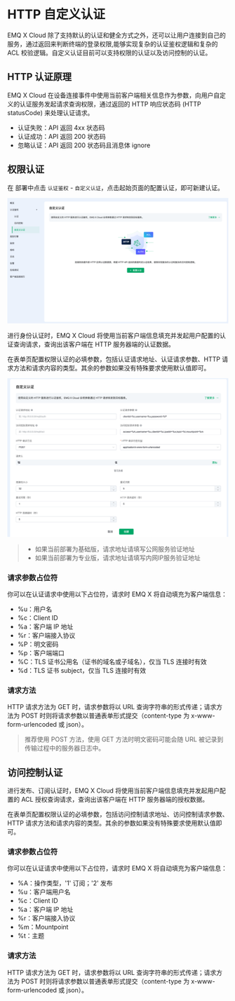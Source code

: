# HTTP 自定义认证

EMQ X Cloud 除了支持默认的认证和健全方式之外，还可以让用户连接到自己的服务，通过返回来判断终端的登录权限,能够实现复杂的认证鉴权逻辑和复杂的 ACL 校验逻辑。自定义认证目前可以支持权限的认证以及访问控制的认证。


## HTTP 认证原理
EMQ X Cloud 在设备连接事件中使用当前客户端相关信息作为参数，向用户自定义的认证服务发起请求查询权限，通过返回的 HTTP 响应状态码 (HTTP statusCode) 来处理认证请求。

 - 认证失败：API 返回 4xx 状态码
 - 认证成功：API 返回 200 状态码
 - 忽略认证：API 返回 200 状态码且消息体 ignore



## 权限认证

在 部署中点击 `认证鉴权` - `自定义认证`，点击起始页面的配置认证，即可新建认证。

![http_auth](./_assets/http_default.png)

进行身份认证时，EMQ X Cloud 将使用当前客户端信息填充并发起用户配置的认证查询请求，查询出该客户端在 HTTP 服务器端的认证数据。


在表单页配置权限认证的必填参数，包括认证请求地址、认证请求参数、HTTP 请求方法和请求内容的类型。其余的参数如果没有特殊要求使用默认值即可。

![http_auth](./_assets/http_auth_1.png)

>  - 如果当前部署为基础版，请求地址请填写公网服务验证地址
>  - 如果当前部署为专业版，请求地址请填写内网IP服务验证地址


### 请求参数占位符

你可以在认证请求中使用以下占位符，请求时 EMQ X 将自动填充为客户端信息：

 - %u：用户名
 - %c：Client ID
 - %a：客户端 IP 地址
 - %r：客户端接入协议
 - %P：明文密码
 - %p：客户端端口
 - %C：TLS 证书公用名（证书的域名或子域名），仅当 TLS 连接时有效
 - %d：TLS 证书 subject，仅当 TLS 连接时有效


### 请求方法

HTTP 请求方法为 GET 时，请求参数将以 URL 查询字符串的形式传递；请求方法为 POST 时则将请求参数以普通表单形式提交（content-type 为 x-www-form-urlencoded 或 json）。

> 推荐使用 POST 方法，使用 GET 方法时明文密码可能会随 URL 被记录到传输过程中的服务器日志中。



## 访问控制认证

进行发布、订阅认证时，EMQ X Cloud 将使用当前客户端信息填充并发起用户配置的 ACL 授权查询请求，查询出该客户端在 HTTP 服务器端的授权数据。

在表单页配置权限认证的必填参数，包括访问控制请求地址、访问控制请求参数、HTTP 请求方法和请求内容的类型。其余的参数如果没有特殊要求使用默认值即可。

### 请求参数占位符

你可以在认证请求中使用以下占位符，请求时 EMQ X 将自动填充为客户端信息：

 - %A：操作类型，'1' 订阅；'2' 发布
 - %u：客户端用户名
 - %c：Client ID
 - %a：客户端 IP 地址
 - %r：客户端接入协议
 - %m：Mountpoint
 - %t：主题

### 请求方法

HTTP 请求方法为 GET 时，请求参数将以 URL 查询字符串的形式传递；请求方法为 POST 时则将请求参数以普通表单形式提交（content-type 为 x-www-form-urlencoded 或 json）。

